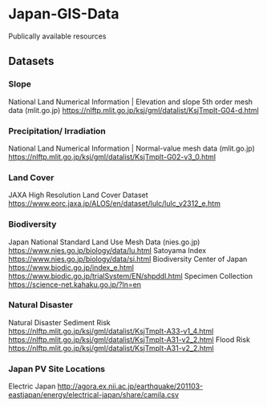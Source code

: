 # Japan-GIS-Data

Publically available resources

## Datasets
### Slope
  National Land Numerical Information | Elevation and slope 5th order mesh data (mlit.go.jp)
    https://nlftp.mlit.go.jp/ksj/gml/datalist/KsjTmplt-G04-d.html
### Precipitation/ Irradiation
  National Land Numerical Information | Normal-value mesh data (mlit.go.jp)
    https://nlftp.mlit.go.jp/ksj/gml/datalist/KsjTmplt-G02-v3_0.html
### Land Cover
  JAXA High Resolution Land Cover Dataset
    https://www.eorc.jaxa.jp/ALOS/en/dataset/lulc/lulc_v2312_e.htm

### Biodiversity
  Japan National Standard Land Use Mesh Data (nies.go.jp)
    https://www.nies.go.jp/biology/data/lu.html
  Satoyama Index
    https://www.nies.go.jp/biology/data/si.html
  Biodiversity Center of Japan
    https://www.biodic.go.jp/index_e.html
    https://www.biodic.go.jp/trialSystem/EN/shpddl.html
  Specimen Collection
    https://science-net.kahaku.go.jp/?ln=en

### Natural Disaster
Natural Disaster Sediment Risk
  https://nlftp.mlit.go.jp/ksj/gml/datalist/KsjTmplt-A33-v1_4.html
  https://nlftp.mlit.go.jp/ksj/gml/datalist/KsjTmplt-A31-v2_2.html
Flood Risk 
  https://nlftp.mlit.go.jp/ksj/gml/datalist/KsjTmplt-A31-v2_2.html

### Japan PV Site Locations
Electric Japan
  http://agora.ex.nii.ac.jp/earthquake/201103-eastjapan/energy/electrical-japan/share/camila.csv


